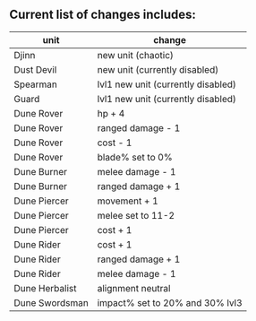 ## Current list of changes includes:

|unit   |change   |
|-------|-------|
|Djinn| new unit (chaotic)|
|Dust Devil| new unit (currently disabled)|
|Spearman| lvl1 new unit (currently disabled)|
|Guard| lvl1 new unit (currently disabled)|
|Dune Rover| hp + 4| 
|Dune Rover| ranged damage - 1|
|Dune Rover| cost - 1| 
|Dune Rover| blade% set to 0%|
|Dune Burner| melee damage - 1|
|Dune Burner| ranged damage + 1|
|Dune Piercer| movement + 1|
|Dune Piercer| melee set to 11-2|
|Dune Piercer| cost + 1|
|Dune Rider| cost + 1|
|Dune Rider| ranged damage + 1|
|Dune Rider| melee damage - 1|
|Dune Herbalist| alignment neutral|
|Dune Swordsman| impact% set to 20% and 30% lvl3|
